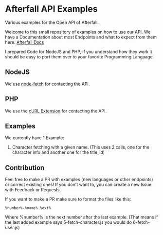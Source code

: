 # Afterfall API Examples
Various examples for the Open API of Afterfall.

Welcome to this small repository of examples on how to use our API.
We have a Documentation about most Endpoints and what to expect from them here: [Afterfall Docs](https://docs.afterfall-game.com)

I prepared Code for NodeJS and PHP, if you understand how they work it should be easy to port them over to your favorite Programming Language.

NodeJS
-
We use [node-fetch](https://www.npmjs.com/package/node-fetch) for contacting the API.

PHP
-

We use the [cURL Extension](https://www.php.net/manual/en/book.curl.php) for contacting the API.

Examples
-
We currently have 1 Example: 
1. Character fetching with a given name. (This uses 2 calls, one for the character info and another one for the title_id)

Contribution
-
Feel free to make a PR with examples (new languages or other endpoints) or correct existing ones!
If you don't want to, you can create a new Issue with Feedback or Requests.

If you want to make a PR make sure to format the files like this:

    %number%-%name%.%ext%

Where %number% is the next number after the last example. (That means if the last added example says 5-fetch-character.js you would do 6-fetch-user.js)



